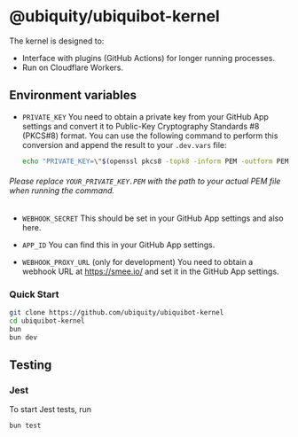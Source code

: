 
# @ubiquity/ubiquibot-kernel

The kernel is designed to:

- Interface with plugins (GitHub Actions) for longer running processes.
- Run on Cloudflare Workers.

## Environment variables

- `PRIVATE_KEY`
  You need to obtain a private key from your GitHub App settings and convert it to Public-Key Cryptography Standards #8 (PKCS#8) format. You can use the following command to perform this conversion and append the result to your `.dev.vars` file:

  ```sh
  echo "PRIVATE_KEY=\"$(openssl pkcs8 -topk8 -inform PEM -outform PEM -nocrypt -in YOUR_PRIVATE_KEY.PEM | awk 'BEGIN{ORS="\\n"} 1')\"" >> .dev.vars
  ```

###### Please replace `YOUR_PRIVATE_KEY.PEM` with the path to your actual PEM file when running the command.

- `WEBHOOK_SECRET`
  This should be set in your GitHub App settings and also here.

- `APP_ID`
  You can find this in your GitHub App settings.

- `WEBHOOK_PROXY_URL` (only for development)
  You need to obtain a webhook URL at <https://smee.io/> and set it in the GitHub App settings.


### Quick Start

```bash
git clone https://github.com/ubiquity/ubiquibot-kernel
cd ubiquibot-kernel
bun
bun dev
```

## Testing

### Jest

To start Jest tests, run

```shell
bun test
```
